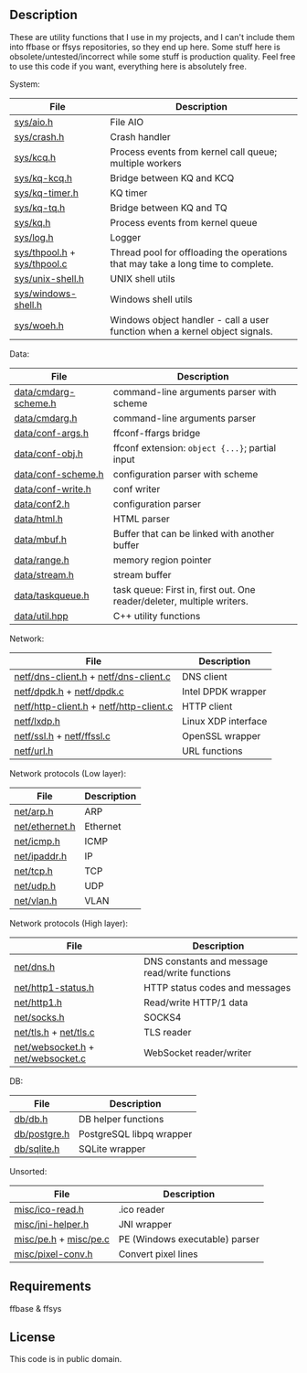 ## Description

These are utility functions that I use in my projects, and I can't include them into ffbase or ffsys repositories, so they end up here.
Some stuff here is obsolete/untested/incorrect while some stuff is production quality.
Feel free to use this code if you want, everything here is absolutely free.

System:

| File | Description |
| --- | --- |
| [sys/aio.h](sys/aio.h)           | File AIO |
| [sys/crash.h](sys/crash.h)       | Crash handler |
| [sys/kcq.h](sys/kcq.h)           | Process events from kernel call queue; multiple workers |
| [sys/kq-kcq.h](sys/kq-kcq.h)     | Bridge between KQ and KCQ |
| [sys/kq-timer.h](sys/kq-timer.h) | KQ timer |
| [sys/kq-tq.h](sys/kq-tq.h)       | Bridge between KQ and TQ |
| [sys/kq.h](sys/kq.h)             | Process events from kernel queue |
| [sys/log.h](sys/log.h)           | Logger |
| [sys/thpool.h](sys/thpool.h) + [sys/thpool.c](sys/thpool.c) | Thread pool for offloading the operations that may take a long time to complete. |
| [sys/unix-shell.h](sys/unix-shell.h)       | UNIX shell utils |
| [sys/windows-shell.h](sys/windows-shell.h) | Windows shell utils |
| [sys/woeh.h](sys/woeh.h)                   | Windows object handler - call a user function when a kernel object signals. |

Data:

| File | Description |
| --- | --- |
| [data/cmdarg-scheme.h](data/cmdarg-scheme.h)  | command-line arguments parser with scheme |
| [data/cmdarg.h](data/cmdarg.h)                | command-line arguments parser |
| [data/conf-args.h](data/conf-args.h)          | ffconf-ffargs bridge |
| [data/conf-obj.h](data/conf-obj.h)            | ffconf extension: `object {...}`; partial input |
| [data/conf-scheme.h](data/conf-scheme.h)      | configuration parser with scheme |
| [data/conf-write.h](data/conf-write.h)        | conf writer |
| [data/conf2.h](data/conf2.h)                  | configuration parser |
| [data/html.h](data/html.h)                    | HTML parser |
| [data/mbuf.h](data/mbuf.h)                    | Buffer that can be linked with another buffer |
| [data/range.h](data/range.h)                  | memory region pointer |
| [data/stream.h](data/stream.h)                | stream buffer |
| [data/taskqueue.h](data/taskqueue.h)          | task queue: First in, first out.  One reader/deleter, multiple writers. |
| [data/util.hpp](data/util.hpp)                | C++ utility functions |

Network:

| File | Description |
| --- | --- |
| [netf/dns-client.h](netf/dns-client.h) + [netf/dns-client.c](netf/dns-client.c)     | DNS client |
| [netf/dpdk.h](netf/dpdk.h) + [netf/dpdk.c](netf/dpdk.c)     | Intel DPDK wrapper |
| [netf/http-client.h](netf/http-client.h) + [netf/http-client.c](netf/http-client.c) | HTTP client |
| [netf/lxdp.h](netf/lxdp.h)                 | Linux XDP interface|
| [netf/ssl.h](netf/ssl.h) + [netf/ffssl.c](netf/ffssl.c) | OpenSSL wrapper |
| [netf/url.h](netf/url.h)                   | URL functions |

Network protocols (Low layer):

| File | Description |
| --- | --- |
| [net/arp.h](net/arp.h)                   | ARP |
| [net/ethernet.h](net/ethernet.h)         | Ethernet |
| [net/icmp.h](net/icmp.h)                 | ICMP |
| [net/ipaddr.h](net/ipaddr.h)             | IP |
| [net/tcp.h](net/tcp.h)                   | TCP |
| [net/udp.h](net/udp.h)                   | UDP |
| [net/vlan.h](net/vlan.h)                 | VLAN |

Network protocols (High layer):

| File | Description |
| --- | --- |
| [net/dns.h](net/dns.h)                   | DNS constants and message read/write functions |
| [net/http1-status.h](net/http1-status.h) | HTTP status codes and messages |
| [net/http1.h](net/http1.h)               | Read/write HTTP/1 data |
| [net/socks.h](net/socks.h)               | SOCKS4 |
| [net/tls.h](net/tls.h) + [net/tls.c](net/tls.c) | TLS reader |
| [net/websocket.h](net/websocket.h) + [net/websocket.c](net/websocket.c) | WebSocket reader/writer |

DB:

| File | Description |
| --- | --- |
| [db/db.h](db/db.h)           | DB helper functions |
| [db/postgre.h](db/postgre.h) | PostgreSQL libpq wrapper |
| [db/sqlite.h](db/sqlite.h)   | SQLite wrapper |

Unsorted:

| File | Description |
| --- | --- |
| [misc/ico-read.h](misc/ico-read.h)              | .ico reader |
| [misc/jni-helper.h](misc/jni-helper.h)          | JNI wrapper |
| [misc/pe.h](misc/pe.h) + [misc/pe.c](misc/pe.c) | PE (Windows executable) parser |
| [misc/pixel-conv.h](misc/pixel-conv.h)          | Convert pixel lines |


## Requirements

ffbase & ffsys


## License

This code is in public domain.
